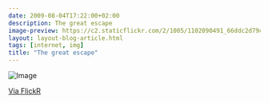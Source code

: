 ```yaml
---
date: 2009-08-04T17:22:00+02:00
description: The great escape
image-preview: https://c2.staticflickr.com/2/1005/1102090491_66ddc2d79c_b.jpg
layout: layout-blog-article.html
tags: [internet, img]
title: "The great escape"
---
```



![Image](https://c2.staticflickr.com/2/1005/1102090491_66ddc2d79c_b.jpg)

[Via FlickR](https://www.flickr.com/photos/ukaaa/1102090491/)
